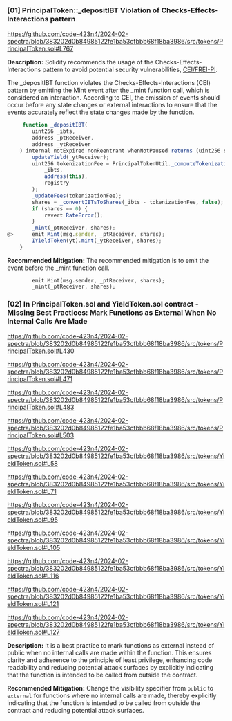 ### [01] PrincipalToken::_depositIBT Violation of Checks-Effects-Interactions pattern

https://github.com/code-423n4/2024-02-spectra/blob/383202d0b84985122fe1ba53cfbbb68f18ba3986/src/tokens/PrincipalToken.sol#L767

**Description:** Solidity recommends the usage of the Checks-Effects-Interactions pattern to avoid potential security vulnerabilities, [CEI/FREI-PI](https://www.nascent.xyz/idea/youre-writing-require-statements-wrong).

The _depositIBT function violates the Checks-Effects-Interactions (CEI) pattern by emitting the Mint event after the _mint function call, which is considered an interaction. According to CEI, the emission of events should occur before any state changes or external interactions to ensure that the events accurately reflect the state changes made by the function.


```javascript
     function _depositIBT(
        uint256 _ibts,
        address _ptReceiver,
        address _ytReceiver
    ) internal notExpired nonReentrant whenNotPaused returns (uint256 shares) {
        updateYield(_ytReceiver);
        uint256 tokenizationFee = PrincipalTokenUtil._computeTokenizationFee(
            _ibts,
            address(this),
            registry
        );
        _updateFees(tokenizationFee);
        shares = _convertIBTsToShares(_ibts - tokenizationFee, false);
        if (shares == 0) {
            revert RateError();
        }
        _mint(_ptReceiver, shares);
@>      emit Mint(msg.sender, _ptReceiver, shares);
        IYieldToken(yt).mint(_ytReceiver, shares);
    }
```

**Recommended Mitigation:** 
The recommended mitigation is to emit the event before the _mint function call.
```
        emit Mint(msg.sender, _ptReceiver, shares);
        _mint(_ptReceiver, shares);
```

### [02] In PrincipalToken.sol and YieldToken.sol contract - Missing Best Practices: Mark Functions as External When No Internal Calls Are Made

https://github.com/code-423n4/2024-02-spectra/blob/383202d0b84985122fe1ba53cfbbb68f18ba3986/src/tokens/PrincipalToken.sol#L430

https://github.com/code-423n4/2024-02-spectra/blob/383202d0b84985122fe1ba53cfbbb68f18ba3986/src/tokens/PrincipalToken.sol#L471

https://github.com/code-423n4/2024-02-spectra/blob/383202d0b84985122fe1ba53cfbbb68f18ba3986/src/tokens/PrincipalToken.sol#L483

https://github.com/code-423n4/2024-02-spectra/blob/383202d0b84985122fe1ba53cfbbb68f18ba3986/src/tokens/PrincipalToken.sol#L503

https://github.com/code-423n4/2024-02-spectra/blob/383202d0b84985122fe1ba53cfbbb68f18ba3986/src/tokens/YieldToken.sol#L58

https://github.com/code-423n4/2024-02-spectra/blob/383202d0b84985122fe1ba53cfbbb68f18ba3986/src/tokens/YieldToken.sol#L71

https://github.com/code-423n4/2024-02-spectra/blob/383202d0b84985122fe1ba53cfbbb68f18ba3986/src/tokens/YieldToken.sol#L95

https://github.com/code-423n4/2024-02-spectra/blob/383202d0b84985122fe1ba53cfbbb68f18ba3986/src/tokens/YieldToken.sol#L105

https://github.com/code-423n4/2024-02-spectra/blob/383202d0b84985122fe1ba53cfbbb68f18ba3986/src/tokens/YieldToken.sol#L116

https://github.com/code-423n4/2024-02-spectra/blob/383202d0b84985122fe1ba53cfbbb68f18ba3986/src/tokens/YieldToken.sol#L121

https://github.com/code-423n4/2024-02-spectra/blob/383202d0b84985122fe1ba53cfbbb68f18ba3986/src/tokens/YieldToken.sol#L127

**Description:** It is a best practice to mark functions as external instead of public when no internal calls are made within the function. This ensures clarity and adherence to the principle of least privilege, enhancing code readability and reducing potential attack surfaces by explicitly indicating that the function is intended to be called from outside the contract.

**Recommended Mitigation:** 
Change the visibility specifier from `public` to `external` for functions where no internal calls are made, thereby explicitly indicating that the function is intended to be called from outside the contract and reducing potential attack surfaces.
